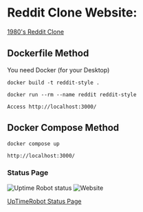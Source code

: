 # Reddit Clone Website:

[1980's Reddit Clone](https://redditfed.dev.alxrg.com/)

## Dockerfile Method

You need Docker (for your Desktop)

`docker build -t reddit-style .`

`docker run --rm --name reddit reddit-style`

`Access http://localhost:3000/`

## Docker Compose Method

`docker compose up`

`http://localhost:3000/`

### Status Page
![Uptime Robot status](https://img.shields.io/uptimerobot/status/m795416241-e502dfff7b6e6402344af15d)
![Website](https://img.shields.io/website?url=https%3A%2F%2Fredditfed.dev.alxrg.com)

[UpTimeRobot Status Page](https://stats.uptimerobot.com/ZxWl5SPQAR)
